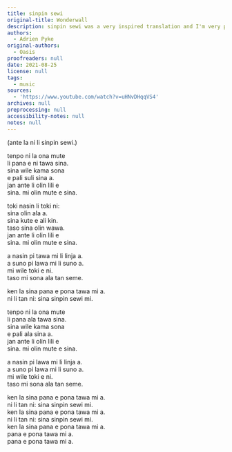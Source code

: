 ```yaml
---
title: sinpin sewi
original-title: Wonderwall
description: sinpin sewi was a very inspired translation and I'm very proud of it
authors:
  - Adrien Pyke
original-authors:
  - Oasis
proofreaders: null
date: 2021-08-25
license: null
tags:
  - music
sources:
  - 'https://www.youtube.com/watch?v=uHNvDHqqVS4'
archives: null
preprocessing: null
accessibility-notes: null
notes: null
---
```

(ante la ni li sinpin sewi.)

tenpo ni la ona mute  
li pana e ni tawa sina.  
sina wile kama sona  
e pali suli sina a.  
jan ante li olin lili e  
sina. mi olin mute e sina.

toki nasin li toki ni:  
sina olin ala a.  
sina kute e ali kin.  
taso sina olin wawa.  
jan ante li olin lili e  
sina. mi olin mute e sina.

a nasin pi tawa mi li linja a.  
a suno pi lawa mi li suno a.  
mi wile toki e ni.  
taso mi sona ala tan seme.

ken la sina pana e pona tawa mi a.  
ni li tan ni: sina sinpin sewi mi.

tenpo ni la ona mute  
li pana ala tawa sina.  
sina wile kama sona  
e pali ala sina a.  
jan ante li olin lili e  
sina. mi olin mute e sina.

a nasin pi lawa mi li linja a.  
a suno pi lawa mi li suno a.  
mi wile toki e ni.  
taso mi sona ala tan seme.

ken la sina pana e pona tawa mi a.  
ni li tan ni: sina sinpin sewi mi.  
ken la sina pana e pona tawa mi a.  
ni li tan ni: sina sinpin sewi mi.  
ken la sina pana e pona tawa mi a.  
pana e pona tawa mi a.  
pana e pona tawa mi a.
